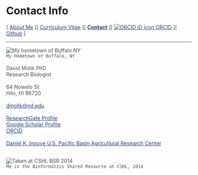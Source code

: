 # Contact Info

[ [About Me](/index.md) ][ [Curriculum Vitae](/cv.md) ][ **[Contact](/contact.md)** ][ [![ORCID iD icon](https://orcid.org/sites/default/files/images/orcid_16x16.png) ORCID](https://orcid.org/0000-0003-3192-6538) ][ [Github](https://github.com/molikd) ]


---

![My hometown of Buffalo NY](assets/buffalo.png)<br>
`My Hometown of Buffalo, NY` <br><br>
David Molik PhD<br>
Research Biologist<br><br>
64 Nowelo St<br>
Hilo, HI 96720<br><br>
dmolik@nd.edu<br><br>
[ResearchGate Profile](https://www.researchgate.net/profile/David_Molik)<br>
[Google Scholar Profile](https://scholar.google.com/citations?user=BEl9n4MAAAAJ)<br>
[ORCID](https://orcid.org/0000-0003-3192-6538)
<br><br>
[Daniel K. Inouye U.S. Pacific Basin Agricultural Research Center](https://www.ars.usda.gov/pacific-west-area/hilo-hi/daniel-k-inouye-us-pacific-basin-agricultural-research-center/)<br><br>


![Taken at CSHL BSR 2014](assets/hipster.jpg)<br>
`Me in the Binformatics Shared Resource at CSHL, 2014`


<meta name="keywords" content="David Molik, Molik, Email, Contact Info, Contact"/>
<meta name="description" content="David Molik's Contact Info"/>
<meta name="subject" content="david.molik.co : A Personal Webpage">
<style>
img { border-width: 1px; border-color: #A9A9A9;}
a:link { color: 	#264073; }
a:visited { color: #264073; }
a:hover { color: #264073; }
a:active { color: #003399; }
hr {	background: #595959; }
blockquote { border-left: 1px solid #595959; }
code { color: #4d4d4d; }
p { color: #4d4d4d; } 
p.view  { display: none; }
</style>
